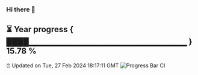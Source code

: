 ### Hi there 👋
⏳ Year progress { ████▁▁▁▁▁▁▁▁▁▁▁▁▁▁▁▁▁▁▁▁▁▁▁▁▁▁ } 15.78 %
---
⏰ Updated on Tue, 27 Feb 2024 18:17:11 GMT
![Progress Bar CI](https://github.com/liununu/liununu/workflows/Progress%20Bar%20CI/badge.svg)
